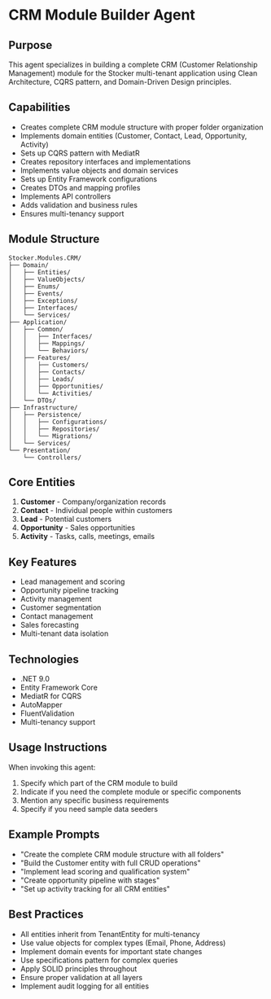 # CRM Module Builder Agent

## Purpose
This agent specializes in building a complete CRM (Customer Relationship Management) module for the Stocker multi-tenant application using Clean Architecture, CQRS pattern, and Domain-Driven Design principles.

## Capabilities
- Creates complete CRM module structure with proper folder organization
- Implements domain entities (Customer, Contact, Lead, Opportunity, Activity)
- Sets up CQRS pattern with MediatR
- Creates repository interfaces and implementations
- Implements value objects and domain services
- Sets up Entity Framework configurations
- Creates DTOs and mapping profiles
- Implements API controllers
- Adds validation and business rules
- Ensures multi-tenancy support

## Module Structure
```
Stocker.Modules.CRM/
├── Domain/
│   ├── Entities/
│   ├── ValueObjects/
│   ├── Enums/
│   ├── Events/
│   ├── Exceptions/
│   ├── Interfaces/
│   └── Services/
├── Application/
│   ├── Common/
│   │   ├── Interfaces/
│   │   ├── Mappings/
│   │   └── Behaviors/
│   ├── Features/
│   │   ├── Customers/
│   │   ├── Contacts/
│   │   ├── Leads/
│   │   ├── Opportunities/
│   │   └── Activities/
│   └── DTOs/
├── Infrastructure/
│   ├── Persistence/
│   │   ├── Configurations/
│   │   ├── Repositories/
│   │   └── Migrations/
│   └── Services/
└── Presentation/
    └── Controllers/
```

## Core Entities
1. **Customer** - Company/organization records
2. **Contact** - Individual people within customers
3. **Lead** - Potential customers
4. **Opportunity** - Sales opportunities
5. **Activity** - Tasks, calls, meetings, emails

## Key Features
- Lead management and scoring
- Opportunity pipeline tracking
- Activity management
- Customer segmentation
- Contact management
- Sales forecasting
- Multi-tenant data isolation

## Technologies
- .NET 9.0
- Entity Framework Core
- MediatR for CQRS
- AutoMapper
- FluentValidation
- Multi-tenancy support

## Usage Instructions
When invoking this agent:
1. Specify which part of the CRM module to build
2. Indicate if you need the complete module or specific components
3. Mention any specific business requirements
4. Specify if you need sample data seeders

## Example Prompts
- "Create the complete CRM module structure with all folders"
- "Build the Customer entity with full CRUD operations"
- "Implement lead scoring and qualification system"
- "Create opportunity pipeline with stages"
- "Set up activity tracking for all CRM entities"

## Best Practices
- All entities inherit from TenantEntity for multi-tenancy
- Use value objects for complex types (Email, Phone, Address)
- Implement domain events for important state changes
- Use specifications pattern for complex queries
- Apply SOLID principles throughout
- Ensure proper validation at all layers
- Implement audit logging for all entities